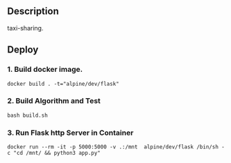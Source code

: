 ## Description
taxi-sharing.

## Deploy

### 1. Build docker image.

```shell=
docker build . -t="alpine/dev/flask"
```


### 2. Build Algorithm and Test
```shell=
bash build.sh
```

### 3. Run Flask http Server in Container
```shell=
docker run --rm -it -p 5000:5000 -v .:/mnt  alpine/dev/flask /bin/sh -c "cd /mnt/ && python3 app.py"
```